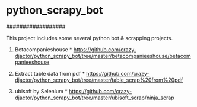 <h1> python_scrapy_bot </h1>
##################

This project includes some several python bot & scrapping projects.

1) Betacompanieshouse *
   https://github.com/crazy-djactor/python_scrapy_bot/tree/master/betacompanieeshouse/betacompanieeshouse
   
2) Extract table data from pdf *
   https://github.com/crazy-djactor/python_scrapy_bot/tree/master/table_scrap%20from%20pdf
   
3) ubisoft by Selenium *
   https://github.com/crazy-djactor/python_scrapy_bot/tree/master/ubisoft_scrap/ninja_scrap
